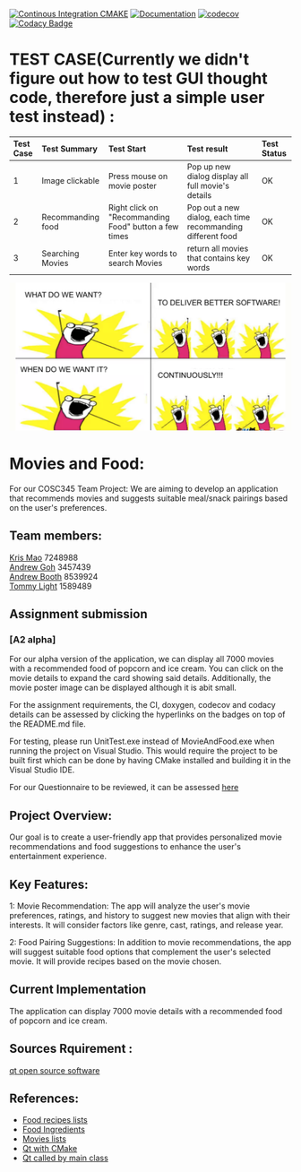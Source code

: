 [![Continous Integration CMAKE](https://github.com/vicmon810/COSC345/actions/workflows/cmake.yaml/badge.svg)](https://github.com/vicmon810/COSC345/actions/workflows/cmake.yaml)
[![Documentation](https://codedocs.xyz/vicmon810/COSC345.svg)](https://codedocs.xyz/vicmon810/COSC345/)
[![codecov](https://codecov.io/gh/vicmon810/COSC345/graph/badge.svg?token=P25HQT144Q)](https://codecov.io/gh/vicmon810/COSC345)
[![Codacy Badge](https://app.codacy.com/project/badge/Grade/db37ffc37f4b44fdb96f0b6e863c1410)](https://app.codacy.com/gh/vicmon810/COSC345/dashboard?utm_source=gh&utm_medium=referral&utm_content=&utm_campaign=Badge_grade)

# TEST CASE(Currently we didn't figure out how to test GUI thought code, therefore just a simple user test instead) :
|Test Case | Test Summary | Test Start | Test result | Test Status|
|:---------|:-------------|:-----------|:------------|:-----------|
| 1  | Image clickable | Press mouse on movie poster| Pop up new dialog display all full movie's details| OK|
| 2  | Recommanding food | Right click on "Recommanding Food" button a few times| Pop out a new dialog, each time recommanding different food | OK|
| 3 | Searching Movies | Enter key words to search Movies| return all movies that contains key words| OK|

![CI memes](CI%20meme.png)

# Movies and Food:
For our COSC345 Team Project: We are aiming to develop an application that recommends movies and suggests suitable meal/snack pairings based on the user's preferences.

## Team members: 
[Kris Mao](https://github.com/vicmon810) 7248988 <br>
[Andrew Goh](https://github.com/andre2410) 3457439 <br>
[Andrew Booth](https://github.com/boo13103) 8539924 <br>
[Tommy Light](https://github.com/tlite4) 1589489 <br>

## Assignment submission
### [A2 alpha]<br>
For our alpha version of the application, we can display all 7000 movies with a recommended food of popcorn and ice cream. You can click on the movie details to expand the card showing 
said details. Additionally, the movie poster image can be displayed although it is abit small.

For the assignment requirements, the CI, doxygen, codecov and codacy details can be assessed by clicking the hyperlinks on the badges on top of the README.md file.

For testing, please run UnitTest.exe instead of MovieAndFood.exe when running the project on Visual Studio. This would require the project to be built first which can be done by having 
CMake installed and building it in the Visual Studio IDE.

For our Questionnaire to be reviewed, it can be assessed [here](https://forms.office.com/r/13M44QcMks)

## Project Overview:
Our goal is to create a user-friendly app that provides personalized movie recommendations and food suggestions to enhance the user's entertainment experience.

## Key Features:
1: Movie Recommendation: The app will analyze the user's movie preferences, ratings, and history to suggest new movies that align with their interests. It will consider factors like genre, cast, ratings, and release year.

2: Food Pairing Suggestions: In addition to movie recommendations, the app will suggest suitable food options that complement the user's selected movie. It will provide recipes based on the movie chosen.

## Current Implementation
The application can display 7000 movie details with a recommended food of popcorn and ice cream.

## Sources Rquirement : 
[qt open source software](https://www.qt.io/)

## References:
* [Food recipes lists](https://www.kaggle.com/datasets/paultimothymooney/recipenlg/code?resource=download)
* [Food Ingredients](https://www.kaggle.com/datasets/pes12017000148/food-ingredients-and-recipe-dataset-with-images)
* [Movies lists](https://www.kaggle.com/datasets/rounakbanik/the-movies-dataset)
* [Qt with CMake](https://doc.qt.io/qt-6/cmake-get-started.html#building-a-c-console-application)
* [Qt called by main class](https://stackoverflow.com/questions/17450039/qt-c-gui-call-from-another-class)

